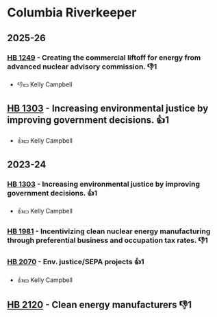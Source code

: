 # Columbia Riverkeeper
## 2025-26

### [HB 1249](/bill/2025-26/hb/1249/) - Creating the commercial liftoff for energy from advanced nuclear advisory commission.  👎1 
* 👎💵 Kelly Campbell

## [HB 1303](/bill/2025-26/hb/1303/) - Increasing environmental justice by improving government decisions. 👍1  
* 👍💵 Kelly Campbell

## 2023-24

### [HB 1303](/bill/2023-24/hb/1303/) - Increasing environmental justice by improving government decisions. 👍1  
* 👍💵 Kelly Campbell

### [HB 1981](/bill/2023-24/hb/1981/) - Incentivizing clean nuclear energy manufacturing through preferential business and occupation tax rates.  👎1 

### [HB 2070](/bill/2023-24/hb/2070/) - Env. justice/SEPA projects 👍1  
* 👍💵 Kelly Campbell

## [HB 2120](/bill/2023-24/hb/2120/) - Clean energy manufacturers  👎1 
